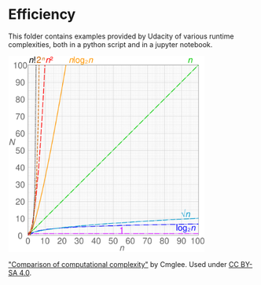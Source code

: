 # Efficiency

This folder contains examples provided by Udacity of various runtime complexities, both in a python script and in a jupyter notebook.

<img src="./00-all-comparison-computational-complexity.svg" alt="Drawing" style="width: 400px;"/>

["Comparison of computational complexity"](https://commons.wikimedia.org/wiki/File:Comparison_computational_complexity.svg) by Cmglee. Used under [CC BY-SA 4.0](https://creativecommons.org/licenses/by-sa/4.0/deed.en).